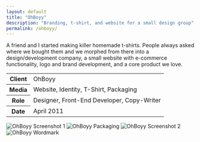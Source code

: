 ```yaml
---
layout: default
title: "OhBoyy"
description: "Branding, t-shirt, and website for a small design group"
permalink: /ohboyy/
---
```


<section class="grid grid-item-12/12">
	<div class="grid-item-12/12 grid-item-7/12@md">
		<p>A friend and I started making killer homemade t-shirts. People always asked where we bought them and we morphed from there into a design/development company, a small website with e-commerce functionality, logo and brand development, and a core product we love.</p>
	</div>
	<aside class="project-meta grid-item-12/12 grid-item-5/12@md">
		<table>
			<tbody>
				<tr>
					<th>Client</th>
					<td>OhBoyy</td>
				</tr>
				<tr>
					<th>Media</th>
					<td>Website, Identity, T-Shirt, Packaging</td>
				</tr>
				<tr>
					<th>Role</th>
					<td>Designer, Front-End Developer, Copy-Writer</td>
				</tr>
				<tr>
					<th>Date</th>
					<td>April 2011</td>
				</tr>
			</tbody>
		</table>
	</aside>
</section>
<section class="grid grid-item-12/12">
		<img class="grid-item-12/12" src="{{ site.cdn }}/ohboyy-1.png" alt="OhBoyy Screenshot 1">
		<img class="grid-item-12/12 grid-item-6/12@md" src="{{ site.cdn }}/ohboyy-4.jpg" alt="OhBoyy Packaging">
		<img class="grid-item-12/12 grid-item-6/12@md" src="{{ site.cdn }}/ohboyy-2.png" alt="OhBoyy Screenshot 2">
		<img class="grid-item-12/12 grid-item-6/12@md" src="{{ site.cdn }}/ohboyy-3.png" alt="OhBoyy Wordmark">
</section>
